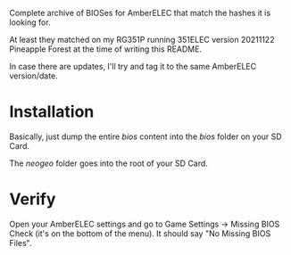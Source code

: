 Complete archive of BIOSes for AmberELEC that match the hashes
it is looking for.

At least they matched on my RG351P running 351ELEC version
20211122 Pineapple Forest at the time of writing this README.

In case there are updates, I'll try and tag it to the same
AmberELEC version/date.

# Installation

Basically, just dump the entire *bios* content into the *bios*
folder on your SD Card.

The *neogeo* folder goes into the root of your SD Card.

# Verify

Open your AmberELEC settings and go to Game Settings ->
Missing BIOS Check (it's on the bottom of the menu). It should
say "No Missing BIOS Files".

